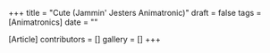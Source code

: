 +++
title = "Cute (Jammin' Jesters Animatronic)"
draft = false
tags = [Animatronics]
date = ""

[Article]
contributors = []
gallery = []
+++